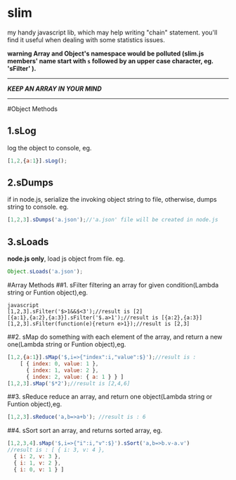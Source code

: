 slim
====

my handy javascript lib, which may help writing "chain" statement. you'll find it useful when dealing with some statistics issues.

**warning Array and Object's namespace would be polluted (slim.js members' name start with `s` followed by an upper case character, eg. 'sFilter' ).**
*****************************
***KEEP AN ARRAY IN YOUR MIND***
*****************************

#Object Methods
## 1.sLog
log the object to console, eg.

```javascript
[1,2,{a:1}].sLog();
```
## 2.sDumps
if in node.js, serialize the invoking object string to file, 
otherwise, dumps string to console.
eg.

```javascript
[1,2,3].sDumps('a.json');//'a.json' file will be created in node.js
```
## 3.sLoads
**node.js only**, load js object from file.
eg.

```javascript
Object.sLoads('a.json');
```

#Array Methods
##1. sFilter
filtering an array for given condition(Lambda string or Funtion object),eg.

```
javascript
[1,2,3].sFilter('$>1&&$<3');//result is [2]
[{a:1},{a:2},{a:3}].sFilter('$.a>1');//result is [{a:2},{a:3}]
[1,2,3].sFilter(function(e){return e>1});//result is [2,3]
```
##2. sMap
do something with each element of the array, and return a new one(Lambda string or Funtion object),eg.

```javascript
[1,2,{a:1}].sMap('$,i=>{"index":i,"value":$}');//result is :
	[ { index: 0, value: 1 },
	  { index: 1, value: 2 },
	  { index: 2, value: { a: 1 } } ]
[1,2,3].sMap('$*2');//result is [2,4,6]

```
##3. sReduce
reduce an array, and return one object(Lambda string or Funtion object),eg.

```javascript
[1,2,3].sReduce('a,b=>a+b'); //result is : 6
```
##4. sSort
sort an array, and returns sorted array, eg.

```javascript
[1,2,3,4].sMap('$,i=>{"i":i,"v":$}').sSort('a,b=>b.v-a.v') 
//result is : [ { i: 3, v: 4 },
  { i: 2, v: 3 },
  { i: 1, v: 2 },
  { i: 0, v: 1 } ]
```